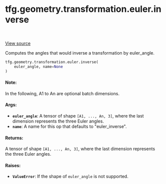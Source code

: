 <div itemscope itemtype="http://developers.google.com/ReferenceObject">
<meta itemprop="name" content="tfg.geometry.transformation.euler.inverse" />
<meta itemprop="path" content="Stable" />
</div>

# tfg.geometry.transformation.euler.inverse

<!-- Insert buttons and diff -->

<table class="tfo-notebook-buttons tfo-api" align="left">
</table>

<a target="_blank" href="https://github.com/tensorflow/graphics/blob/master/tensorflow_graphics/geometry/transformation/euler.py">View source</a>



Computes the angles that would inverse a transformation by euler_angle.

```python
tfg.geometry.transformation.euler.inverse(
    euler_angle, name=None
)
```



<!-- Placeholder for "Used in" -->


#### Note:

In the following, A1 to An are optional batch dimensions.



#### Args:


* <b>`euler_angle`</b>: A tensor of shape `[A1, ..., An, 3]`, where the last dimension
  represents the three Euler angles.
* <b>`name`</b>: A name for this op that defaults to "euler_inverse".


#### Returns:

A tensor of shape `[A1, ..., An, 3]`, where the last dimension represents
the three Euler angles.



#### Raises:


* <b>`ValueError`</b>: If the shape of `euler_angle` is not supported.